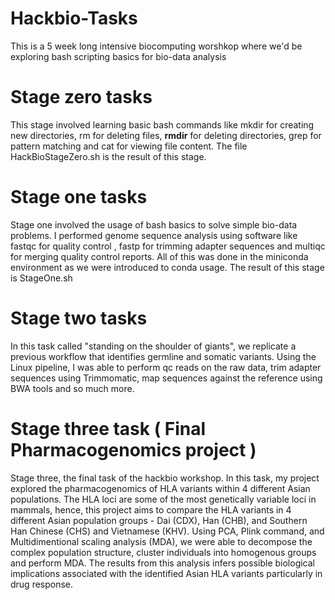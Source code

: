 # Hackbio-Tasks 
This is a 5 week long intensive biocomputing worshkop where we'd be exploring bash scripting basics for bio-data analysis
# Stage zero tasks
This stage involved learning basic bash commands like mkdir for creating new directories, rm for deleting files, **rmdir** for deleting directories, grep for pattern matching and cat for viewing file content. The file HackBioStageZero.sh is the result of this stage.
# Stage one tasks
Stage one involved the usage of bash basics to solve simple bio-data problems. I performed genome sequence analysis using software like fastqc for quality control , fastp for trimming adapter sequences and multiqc for merging quality control reports. All of this was done in the miniconda environment as we were introduced to conda usage. The result of this stage is StageOne.sh
# Stage two tasks
In this task called "standing on the shoulder of giants", we replicate a previous workflow that identifies germline and somatic variants. Using 
the Linux pipeline, I was able to perform qc reads on the raw data, trim adapter sequences using Trimmomatic, map sequences against the reference using BWA tools and so much more.
# Stage three task ( Final Pharmacogenomics project )
Stage three, the final task of the hackbio workshop. In this task, my project explored the pharmacogenomics of HLA variants within 4 different Asian populations. The HLA loci are some of the most genetically variable loci in mammals, hence, this project aims to compare the HLA variants in 4 different Asian population groups - Dai (CDX), Han (CHB), and Southern Han Chinese (CHS) and Vietnamese (KHV). Using PCA, Plink command, and Multidimentional scaling analysis (MDA), we were able to decompose the complex population structure, cluster individuals into homogenous groups and perform MDA. The results from this analysis infers possible biological implications associated with the identified Asian HLA variants particularly in drug response.
